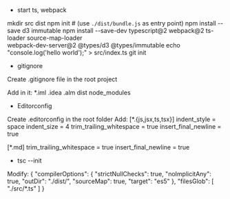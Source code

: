 * start ts, webpack

mkdir src dist
npm init     # (use `./dist/bundle.js` as entry point)
npm install --save d3 immutable
npm install --save-dev typescript@2 webpack@2 ts-loader source-map-loader \
  webpack-dev-server@2 @types/d3 @types/immutable
echo "console.log('hello world');" > src/index.ts
git init


* gitignore

Create .gitignore file in the root project

Add in it:
*.iml
.idea
.alm
dist
node_modules

* Editorconfig

Create .editorconfig in the root folder
Add:
[*.{js,jsx,ts,tsx}]
indent_style = space
indent_size = 4
trim_trailing_whitespace = true
insert_final_newline = true

[*.md]
trim_trailing_whitespace = true
insert_final_newline = true

*  tsc --init

Modify:
{
  "compilerOptions": {
    "strictNullChecks": true,
    "noImplicitAny": true,
    "outDir": "./dist/",
    "sourceMap": true,
    "target": "es5"
  },
  "filesGlob": [
    "./src/*.ts"
  ]
}



